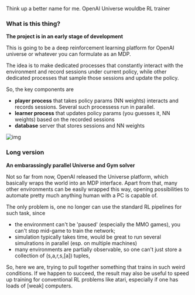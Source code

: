 Think up a better name for me. OpenAI Universe wouldbe RL trainer

### What is this thing?

__The project is in an early stage of development__

This is going to be a deep reinforcement learning platform for OpenAI universe or whatever you can formulate as an MDP.

The idea is to make dedicated processes that constantly interact with the environment and record sessions under current policy, while other dedicated processes that sample those sessions and update the policy.

So, the key components are
* __player process__ that takes policy params (NN weights) interacts and records sessions. Several such processess run in parallel.
* __learner process__ that updates policy params (you guesses it, NN weights) based on the recorded sessions
* __database__ server that stores sessions and NN weights


![img](https://s23.postimg.org/cei1cd2iz/tinyverse_scheme.png)


### Long version

__An embarassingly parallel Universe and Gym solver__

Not so far from now, OpenAI released the Universe platform, which basically wraps the world into an MDP interface. Apart from that, many other environments can be easily wrapped this way, opening possibilities to automate pretty much anything human with a PC is capable of.

The only problem is, one no longer can use the standard RL pipelines for such task, since
- the environment can't be 'paused' (especially the MMO games), you can't stop mid-game to train the network;
- simulation typically takes time, would be great to run several simulrations in parallel (esp. on multiple machines)
- many environments are partially observable, so one can't just store a collection of (s,a,r,s,[a]) tuples,

So, here we are, trying to pull together something that trains in such weird conditions. If we happen to succeed, the result may also be useful to speed up training for conventional RL problems like atari, especially if one has loads of [weak] computers.


